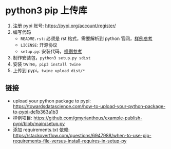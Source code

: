 # python3 pip 上传库

1. 注册 pypi 账号: <https://pypi.org/account/register/>
2. 编写代码
   - `README.rst`: 必须是 rst 格式，需要解析到 python 官网，[样例参考](https://github.com/gmyrianthous/example-publish-pypi)
   - `LICENSE`: 开源协议
   - `setup.py`: 安装代码，[样例参考](https://github.com/hatlonely/qas/blob/master/setup.py)
3. 制作安装包，`python3 setup.py sdist`
4. 安装 twine，`pip3 install twine`
5. 上传到 pypi，`twine upload dist/*`

## 链接

- upload your python package to pypi: <https://towardsdatascience.com/how-to-upload-your-python-package-to-pypi-de1b363a1b3>
- 样例项目: <https://github.com/gmyrianthous/example-publish-pypi/blob/main/setup.py>
- 添加 requirements.txt 依赖: <https://stackoverflow.com/questions/6947988/when-to-use-pip-requirements-file-versus-install-requires-in-setup-py>
